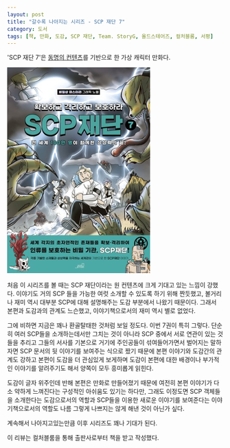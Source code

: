 ```yaml
---
layout: post
title: "갈수록 나아지는 시리즈 - SCP 재단 7"
category: 도서
tags: [책, 만화, 도감, SCP 재단, Team. StoryG, 올드스테어즈, 컬처블룸, 서평]
---
```


'SCP 재단 7'은
[동명의 컨텐츠](http://ko.scp-wiki.net/)를 기반으로 한 가상 캐릭터 만화다.

![표지](/images/scp-foundation-7-comic-book-h480.jpg)

처음 이 시리즈를 볼 때는 SCP 재단이라는 원 컨텐츠에 크게 기대고 있는 느낌이 강했다.
이야기도 거의 SCP 들을 가능한 여럿 소개할 수 있도록 하기 위해 짠듯했고,
볼거리나 재미 역시 대부분 SCP에 대해 설명해주는 도감 부분에서 나왔기 때문이다.
그래서 본편과 도감과의 관계도 느슨했고,
이야기책으로서의 재미 역시 별로 없었다.

그에 비하면 지금은 꽤나 환골탈태한 것처럼 보일 정도다.
이번 7권이 특히 그렇다.
단순히 여러 SCP들을 소개하는데서만 그치는 것이 아니라
SCP 중에서 서로 연관이 있는 것들을 추리고
그들의 서사를 기본으로 거기에 주인공들이 섞여들어가면서 벌어지는
말하자면 SCP 문서의 뒷 이야기를 보여주는 식으로 짰기 때문에
본편 이야기와 도감간의 관계도 강하고
본편이 도감을 더 관심있게 보게하며
도감이 본편에 대한 배경이나 부가적인 이야기를 알려주기도 해서
양쪽이 모두 흥미롭게 읽힌다.

도감이 글자 위주인데 반해 본편은 만화로 만들어졌기 때문에
여전히 본편 이야기가 다소 약하게 느껴진다는 구성적인 아쉬움도 있기는 하다만,
그래도 이정도면 SCP 객체들을 소개한다는 도감으로서의 역할과
SCP들을 이용한 새로운 이야기를 보여준다는 이야기책으로서의 역할도
나름 그렇게 나쁘지는 않게 해낸 것이 아닌가 싶다.

계속해서 나아지고있는만큼 이후 시리즈도 꽤나 기대가 된다.



<div class="im im-info">
이 리뷰는 컬처블룸을 통해 출판사로부터 책을 받고 작성했다.
</div>
